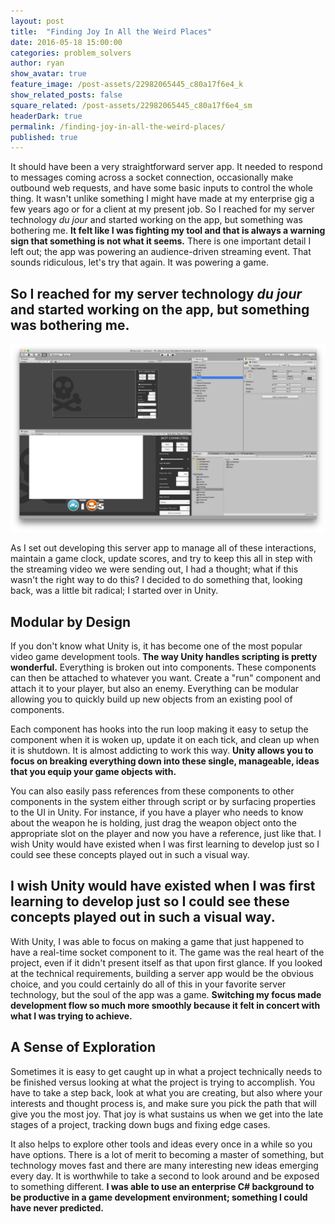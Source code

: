 ```yaml
---
layout: post
title:  "Finding Joy In All the Weird Places"
date: 2016-05-18 15:00:00
categories: problem_solvers
author: ryan
show_avatar: true
feature_image: /post-assets/22982065445_c80a17f6e4_k
show_related_posts: false
square_related: /post-assets/22982065445_c80a17f6e4_sm
headerDark: true
permalink: /finding-joy-in-all-the-weird-places/
published: true
---
```


It should have been a very straightforward server app. It needed to respond to messages coming across a socket connection, occasionally make outbound web requests, and have some basic inputs to control the whole thing. It wasn't unlike something I might have made at my enterprise gig a few years ago or for a client at my present job.  So I reached for my server technology _du jour_ and started working on the app, but something was bothering me. **It felt like I was fighting my tool and that is always a warning sign that something is not what it seems.** There is one important detail I left out; the app was powering an audience-driven streaming event. That sounds ridiculous, let's try that again. It was powering a game.

## So I reached for my server technology _du jour_ and started working on the app, but something was bothering me.

<img class="post-img-full" title="Particle.io Photo" src="/img/post-assets/UnityUI.png" alt="">

As I set out developing this server app to manage all of these interactions, maintain a game clock, update scores, and try to keep this all in step with the streaming video we were sending out, I had a thought; what if this wasn't the right way to do this? I decided to do something that, looking back, was a little bit radical; I started over in Unity.

## Modular by Design

If you don't know what Unity is, it has become one of the most popular video game development tools. **The way Unity handles scripting is pretty wonderful.** Everything is broken out into components. These components can then be attached to whatever you want. Create a "run" component and attach it to your player, but also an enemy. Everything can be modular allowing you to quickly build up new objects from an existing pool of components.

Each component has hooks into the run loop making it easy to setup the component when it is woken up, update it on each tick, and clean up when it is shutdown. It is almost addicting to work this way. **Unity allows you to focus on breaking everything down into these single, manageable, ideas that you equip your game objects with.**

You can also easily pass references from these components to other components in the system either through script or by surfacing properties to the UI in Unity. For instance, if you have a player who needs to know about the weapon he is holding, just drag the weapon object onto the appropriate slot on the player and now you have a reference, just like that. I wish Unity would have existed when I was first learning to develop just so I could see these concepts played out in such a visual way.

## I wish Unity would have existed when I was first learning to develop just so I could see these concepts played out in such a visual way.

With Unity, I was able to focus on making a game that just happened to have a real-time socket component to it. The game was the real heart of the project, even if it didn't present itself as that upon first glance. If you looked at the technical requirements, building a server app would be the obvious choice, and you could certainly do all of this in your favorite server technology, but the soul of the app was a game. **Switching my focus made development flow so much more smoothly because it felt in concert with what I was trying to achieve.**

## A Sense of Exploration

Sometimes it is easy to get caught up in what a project technically needs to be finished versus looking at what the project is trying to accomplish. You have to take a step back, look at what you are creating, but also where your interests and thought process is, and make sure you pick the path that will give you the most joy. That joy is what sustains us when we get into the late stages of a project, tracking down bugs and fixing edge cases.

It also helps to explore other tools and ideas every once in a while so you have options. There is a lot of merit to becoming a master of something, but technology moves fast and there are many interesting new ideas emerging every day. It is worthwhile to take a second to look around and be exposed to something different. **I was able to use an enterprise C# background to be productive in a game development environment; something I could have never predicted.**
